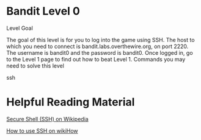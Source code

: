 
# Bandit Level 0
Level Goal

The goal of this level is for you to log into the game using SSH. The host to which you need to connect is bandit.labs.overthewire.org, on port 2220. The username is bandit0 and the password is bandit0. Once logged in, go to the Level 1 page to find out how to beat Level 1.
Commands you may need to solve this level

ssh
# Helpful Reading Material

[Secure Shell (SSH) on Wikipedia](https://en.wikipedia.org/wiki/Secure_Shell)

[How to use SSH on wikiHow](https://www.wikihow.com/Use-SSH)


